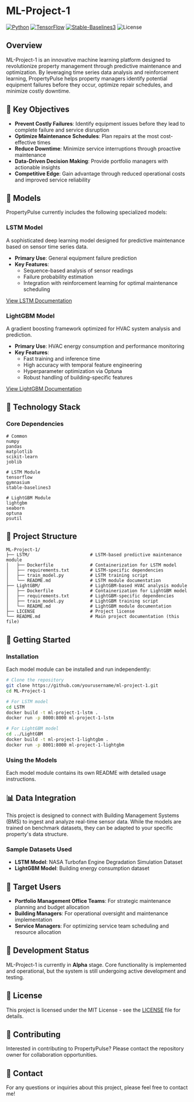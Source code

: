 # ML-Project-1

[![Python](https://img.shields.io/badge/Python-3.8%2B-blue)](https://www.python.org/)
[![TensorFlow](https://img.shields.io/badge/TensorFlow-2.0%2B-orange)](https://www.tensorflow.org/)
[![Stable-Baselines3](https://img.shields.io/badge/StableBaselines3-Latest-green)](https://stable-baselines3.readthedocs.io/)
![License](https://img.shields.io/badge/license-CC%20BY--NC--ND%204.0%20International-blue.svg)

## Overview
ML-Project-1 is an innovative machine learning platform designed to revolutionize property management through predictive maintenance and optimization. By leveraging time series data analysis and reinforcement learning, PropertyPulse helps property managers identify potential equipment failures before they occur, optimize repair schedules, and minimize costly downtime.

## 🎯 Key Objectives

- **Prevent Costly Failures**: Identify equipment issues before they lead to complete failure and service disruption
- **Optimize Maintenance Schedules**: Plan repairs at the most cost-effective times
- **Reduce Downtime**: Minimize service interruptions through proactive maintenance
- **Data-Driven Decision Making**: Provide portfolio managers with actionable insights
- **Competitive Edge**: Gain advantage through reduced operational costs and improved service reliability

## 🧠 Models

PropertyPulse currently includes the following specialized models:

### LSTM Model

A sophisticated deep learning model designed for predictive maintenance based on sensor time series data.

- **Primary Use**: General equipment failure prediction
- **Key Features**: 
  - Sequence-based analysis of sensor readings
  - Failure probability estimation
  - Integration with reinforcement learning for optimal maintenance scheduling

[View LSTM Documentation](https://github.com/analyzethis1/ML-Project-1/blob/main/LSTM/readme.md)

### LightGBM Model

A gradient boosting framework optimized for HVAC system analysis and prediction.

- **Primary Use**: HVAC energy consumption and performance monitoring
- **Key Features**:
  - Fast training and inference time
  - High accuracy with temporal feature engineering
  - Hyperparameter optimization via Optuna
  - Robust handling of building-specific features

[View LightGBM Documentation](https://github.com/analyzethis1/ML-Project-1/blob/main/LightGBM/readme.md)

## 🔧 Technology Stack

### Core Dependencies

```
# Common
numpy
pandas
matplotlib
scikit-learn
joblib

# LSTM Module
tensorflow
gymnasium
stable-baselines3

# LightGBM Module
lightgbm
seaborn
optuna
psutil
```

## 📁 Project Structure

```
ML-Project-1/
├── LSTM/                       # LSTM-based predictive maintenance module
│   ├── Dockerfile              # Containerization for LSTM model
│   ├── requirements.txt        # LSTM-specific dependencies
│   ├── train_model.py          # LSTM training script
│   └── README.md               # LSTM module documentation
├── LightGBM/                   # LightGBM-based HVAC analysis module
│   ├── Dockerfile              # Containerization for LightGBM model
│   ├── requirements.txt        # LightGBM-specific dependencies
│   ├── train_model.py          # LightGBM training script
│   └── README.md               # LightGBM module documentation
├── LICENSE                     # Project license
└── README.md                   # Main project documentation (this file)
```

## 🚀 Getting Started

### Installation

Each model module can be installed and run independently:

```bash
# Clone the repository
git clone https://github.com/yourusername/ml-project-1.git
cd ML-Project-1

# For LSTM model
cd LSTM
docker build -t ml-project-1-lstm .
docker run -p 8000:8000 ml-project-1-lstm

# For LightGBM model
cd ../LightGBM
docker build -t ml-project-1-lightgbm .
docker run -p 8001:8000 ml-project-1-lightgbm
```

### Using the Models

Each model module contains its own README with detailed usage instructions.

## 📊 Data Integration

This project is designed to connect with Building Management Systems (BMS) to ingest and analyze real-time sensor data. While the models are trained on benchmark datasets, they can be adapted to your specific property's data structure.

### Sample Datasets Used

- **LSTM Model**: NASA Turbofan Engine Degradation Simulation Dataset
- **LightGBM Model**: Building energy consumption dataset

## 👥 Target Users

- **Portfolio Management Office Teams**: For strategic maintenance planning and budget allocation
- **Building Managers**: For operational oversight and maintenance implementation
- **Service Managers**: For optimizing service team scheduling and resource allocation

## 🔄 Development Status

ML-Project-1 is currently in **Alpha** stage. Core functionality is implemented and operational, but the system is still undergoing active development and testing.

## 📝 License

This project is licensed under the MIT License - see the [LICENSE](LICENSE) file for details.

## 🤝 Contributing

Interested in contributing to PropertyPulse? Please contact the repository owner for collaboration opportunities.

## 📧 Contact

For any questions or inquiries about this project, please feel free to contact me!
